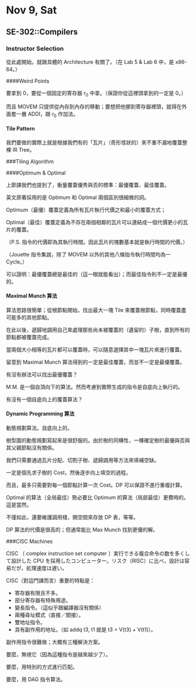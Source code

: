 # Nov 9, Sat

## SE-302::Compilers

### Instructor Selection

從此處開始，就跟具體的 Architecture 有關了。（在 Lab 5 & Lab 6 中，是 x86-64。）

####Weird Points

要拿到 0，要從一個固定的寄存器 $r_0$ 中拿。（保證你從這裡頭拿到的一定是 0。）

而且 MOVEM 只提供從內存到內存的移動；要想把他挪到寄存器裡頭，就得在外面套一層 ADDI，跟 $r_0$ 作加法。

#### Tile Pattern

我們要做的實際上就是根據我們有的「瓦片」（奇形怪狀的）來不重不漏地覆蓋整棵 IR Tree。

###Tiling Algorithm

####Optimum & Optimal

上節課我們也提到了，衡量覆蓋優秀與否的標準：最優覆蓋、最佳覆蓋。

英文原著採用的是 Optimum 和 Optimal 兩個區別很細微的詞。

Optimum（最優）覆蓋定義為所有瓦片執行代價之和最小的覆蓋方式；

Optimal（最佳）覆蓋定義為不存在兩個相鄰的瓦片可以連結成一個代價更小的瓦片的覆蓋。

（P.S. 指令的代價即為其執行時間。因此瓦片的塊數基本就是執行時間的代價。）

（Jouette 指令集說，除了 MOVEM 以外的其他八條指令執行時間均為一 Cycle。）

可以證明：最優覆蓋總是最佳的（這一眼就能看出）；而最佳指令則不一定是最優的。

#### Maximal Munch 算法

算法思路很簡單；從根節點開始，找出最大一塊 Tile 來覆蓋根節點，同時覆蓋盡可能多的其他節點。

在此以後，遞歸地調用自己來處理那些尚未被覆蓋的（遺留的）子樹，直到所有的節點都被覆蓋完成。

當兩個大小相等的瓦片都可以覆蓋時，可以隨意選擇其中一塊瓦片來進行覆蓋。

留意到 Maximal Munch 算法得到的一定是最佳覆蓋，而並不一定是最優覆蓋。

有沒有辦法可以找出最優覆蓋？

M.M. 是一個自頂向下的算法。然而考慮到實際生成的指令是自底向上執行的。

有沒有一個自底向上的覆蓋算法？

#### Dynamic Programming 算法

動態規劃算法。自底向上的。

樹型圖的動態規劃寫起來是很舒服的。由於樹的同構性，一棵確定樹的最優與否與其父親節點沒有關係。

我們只需要通過瓦片分配、切割子樹、遞歸調用等方法來填補空缺。

一定是個先求子樹的 Cost，然後逐步向上填空的過程。

而且，最多只需要對每一個節點計算一次 Cost。DP 可以保證不進行重複計算。

Optimal 的算法（全局最佳）勢必要比 Optimum 的算法（局部最佳）更費時的。這是當然。

不僅如此，還要維護調用棧，開空間來存放 DP 表，等等。

DP 算法的代價是很高的；但通常能比 Max Munch 找到更優的解。

###CISC Machines

CISC 〔 complex instruction set computer 〕実行できる複合命令の数を多くして設計した CPU を採用したコンピューター。リスク（RISC）に比べ，設計は容易だが，処理速度は遅い。

CISC（對這門課而言）重要的特點是：

*   寄存器有限且不多。
*   部分寄存器有特殊用途。
*   變長指令。（這似乎跟編譯器沒有關係）
*   兩種尋址模式（直接／間接）。
*   雙地址指令。
*   具有副作用的地址。（如 addq t3, t1 就是 t3 = V(t3) + V(t1)）。

副作用指令很難做；大概有三種解決方案。

要麼，無視它（因為這種指令是越來越少了）。

要麼，用特別的方式進行匹配。

要麼，用 DAG 指令算法。